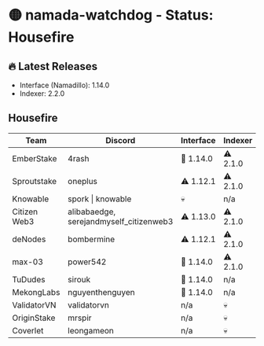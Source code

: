 # 🟡 namada-watchdog - Status: Housefire

## 🔥 Latest Releases
- Interface (Namadillo): 1.14.0
- Indexer: 2.2.0

## Housefire
| Team | Discord | Interface | Indexer |
|------|---------|-----------|---------|
| EmberStake | 4rash | 🎉 1.14.0 | ⚠️ 2.1.0 |
| Sproutstake | oneplus | ⚠️ 1.12.1 | ⚠️ 2.1.0 |
| Knowable | spork \| knowable | 💀 | n/a |
| Citizen Web3 | alibabaedge, serejandmyself_citizenweb3 | ⚠️ 1.13.0 | ⚠️ 2.1.0 |
| deNodes | bombermine | ⚠️ 1.12.1 | ⚠️ 2.1.0 |
| max-03 | power542 | 🎉 1.14.0 | ⚠️ 2.1.0 |
| TuDudes | sirouk | 🎉 1.14.0 | n/a |
| MekongLabs | nguyenthenguyen | 🎉 1.14.0 | n/a |
| ValidatorVN | validatorvn | n/a | 💀 |
| OriginStake | mrspir | n/a | 💀 |
| Coverlet | leongameon | n/a | 💀 |